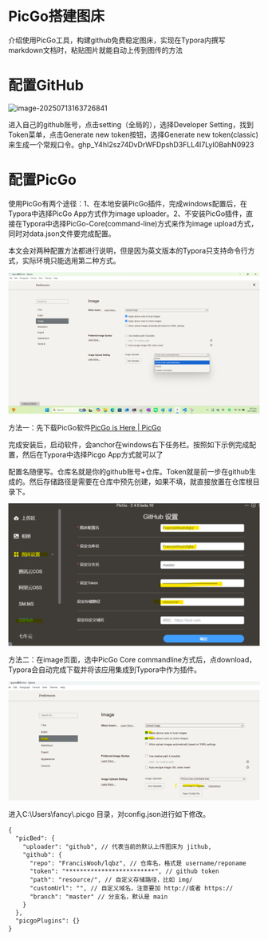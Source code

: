 # PicGo搭建图床

介绍使用PicGo工具，构建github免费稳定图床，实现在Typora内撰写markdown文档时，粘贴图片就能自动上传到图传的方法

# 配置GitHub

![image-20250713163726841](D:\Note\Wiki\resource\image-20250713163726841.png)

进入自己的github账号，点击setting（全局的），选择Developer Setting，找到Token菜单，点击Generate new token按钮，选择Generate new token(classic)来生成一个常规口令。ghp_Y4hI2sz74DvDrWFDpshD3FLL4I7LyI0BahN0923

# 配置PicGo

使用PicGo有两个途径：1、在本地安装PicGo插件，完成windows配置后，在Typora中选择PicGo App方式作为image uploader。2、不安装PicGo插件，直接在Typora中选择PicGo-Core(command-line)方式来作为image upload方式，同时对data.json文件要完成配置。

本文会对两种配置方法都进行说明，但是因为英文版本的Typora只支持命令行方式，实际环境只能选用第二种方式。

![image-20250713174736038](https://raw.githubusercontent.com/FrancisWooh/lqbz/master/resource/image-20250713174736038.png)



方法一：先下载PicGo软件[PicGo is Here | PicGo](https://picgo.github.io/PicGo-Doc/zh/guide/#picgo-is-here)

完成安装后，启动软件，会anchor在windows右下任务栏。按照如下示例完成配置，然后在Typora中选择Picgo App方式就可以了

配置名随便写。仓库名就是你的github账号+仓库。Token就是前一步在github生成的。然后存储路径是需要在仓库中预先创建，如果不填，就直接放置在仓库根目录下。

![image-20250713174841881](https://raw.githubusercontent.com/FrancisWooh/lqbz/master/resource/image-20250713174841881.png)

方法二：在image页面，选中PicGo Core commandline方式后，点download，Typora会自动完成下载并将该应用集成到Typora中作为插件。

![image-20250713174128217](https://raw.githubusercontent.com/FrancisWooh/lqbz/master/resource/image-20250713174128217.png)

进入C:\Users\fancy\\.picgo  目录，对config.json进行如下修改。

```
{
  "picBed": {
	"uploader": "github", // 代表当前的默认上传图床为 jithub,
    "github": {
      "repo": "FrancisWooh/lqbz", // 仓库名，格式是 username/reponame
	  "token": "*************************", // github token
	  "path": "resource/", // 自定义存储路径，比如 img/
	  "customUrl": "", // 自定义域名，注意要加 http://或者 https://
	  "branch": "master" // 分支名，默认是 main
    }
  },
  "picgoPlugins": {}
}
```

